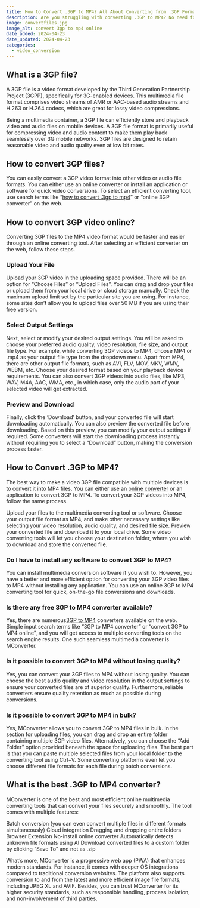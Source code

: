 ```yaml
---
title: How to Convert .3GP to MP4? All About Converting from .3GP Format To Video
description: Are you struggling with converting .3GP to MP4? No need for worries, as MConverter has got you covered with audio, image and video file conversion!
image: convertfiles.jpg
image_alt: convert 3gp to mp4 online
date_added: 2024-04-23
date_updated: 2024-04-23
categories:
  - video_conversion
---
```


## What is a 3GP file?
A 3GP file is a video format developed by the Third Generation Partnership Project (3GPP), specifically for 3G-enabled devices. This multimedia file format comprises video streams of AMR or AAC-based audio streams and H.263 or H.264 codecs, which are great for lossy video compressions.

Being a multimedia container, a 3GP file can efficiently store and playback video and audio files on mobile devices. A 3GP file format is primarily useful for compressing video and audio content to make them play back seamlessly over 3G mobile networks. 3GP files are designed to retain reasonable video and audio quality even at low bit rates.

## How to convert 3GP files?
You can easily convert a 3GP video format into other video or audio file formats. You can either use an online converter or install an application or software for quick video conversions. To select an efficient converting tool, use search terms like “[how to convert .3gp to mp4](https://mconverter.eu/convert/3gp/)” or “online 3GP converter” on the web.

## How to convert 3GP video online?
Converting 3GP files to the MP4 video format would be faster and easier through an online converting tool. After selecting an efficient converter on the web, follow these steps.

### Upload Your File
Upload your 3GP video in the uploading space provided. There will be an option for “Choose Files” or “Upload Files”. You can drag and drop your files or upload them from your local drive or cloud storage manually. Check the maximum upload limit set by the particular site you are using. For instance, some sites don’t allow you to upload files over 50 MB if you are using their free version.

### Select Output Settings
Next, select or modify your desired output settings. You will be asked to choose your preferred audio quality, video resolution, file size, and output file type. For example, while converting 3GP videos to MP4, choose MP4 or .mp4 as your output file type from the dropdown menu. Apart from MP4, there are other output file formats, such as AVI, FLV, MOV, MKV, WMV, WEBM, etc. Choose your desired format based on your playback device requirements. You can also convert 3GP videos into audio files, like MP3, WAV, M4A, AAC, WMA, etc., in which case, only the audio part of your selected video will get extracted.

### Preview and Download
Finally, click the ‘Download’ button, and your converted file will start downloading automatically. You can also preview the converted file before downloading. Based on this preview, you can modify your output settings if required. Some converters will start the downloading process instantly without requiring you to select a “Download” button, making the conversion process faster.

## How to Convert .3GP to MP4?
The best way to make a video 3GP file compatible with multiple devices is to convert it into MP4 files. You can either use an [online converter](https://mconverter.eu/) or an application to convert 3GP to MP4. To convert your 3GP videos into MP4, follow the same process.

Upload your files to the multimedia converting tool or software.
Choose your output file format as MP4, and make other necessary settings like selecting your video resolution, audio quality, and desired file size.
Preview your converted file and download it to your local drive. Some video converting tools will let you choose your destination folder, where you wish to download and store the converted file.

### Do I have to install any software to convert 3GP to MP4?
You can install multimedia conversion software if you wish to. However, you have a better and more efficient option for converting your 3GP video files to MP4 without installing any application. You can use an online 3GP to MP4 converting tool for quick, on-the-go file conversions and downloads.

### Is there any free 3GP to MP4 converter available?
Yes, there are numerous[3GP to MP4](https://mconverter.eu/convert/3gp/mp4/) converters available on the web. Simple input search terms like “3GP to MP4 converter” or “convert 3GP to MP4 online”, and you will get access to multiple converting tools on the search engine results. One such seamless multimedia converter is MConverter.

### Is it possible to convert 3GP to MP4 without losing quality?
Yes, you can convert your 3GP files to MP4 without losing quality. You can choose the best audio quality and video resolution in the output settings to ensure your converted files are of superior quality. Furthermore, reliable converters ensure quality retention as much as possible during conversions.

### Is it possible to convert 3GP to MP4 in bulk?
Yes, MConverter allows you to convert 3GP to MP4 files in bulk. In the section for uploading files, you can drag and drop an entire folder containing multiple 3GP video files. Alternatively, you can choose the “Add Folder” option provided beneath the space for uploading files. The best part is that you can paste multiple selected files from your local folder to the converting tool using Ctrl+V. Some converting platforms even let you choose different file formats for each file during batch conversions.

## What is the best .3GP to MP4 converter?
MConverter is one of the best and most efficient online multimedia converting tools that can convert your files securely and smoothly. The tool comes with multiple features:

Batch conversion (you can even convert multiple files in different formats simultaneously)
Cloud integration
Dragging and dropping entire folders
Browser Extension
No-install online converter
Automatically detects unknown file formats using AI
Download converted files to a custom folder by clicking “Save To” and not as .zip

What’s more, MConverter is a progressive web app (PWA) that enhances modern standards. For instance, it comes with deeper OS integrations compared to traditional conversion websites. The platform also supports conversion to and from the latest and more efficient image file formats, including JPEG XL and AVIF. Besides, you can trust MConverter for its higher security standards, such as responsible handling, process isolation, and non-involvement of third parties.

